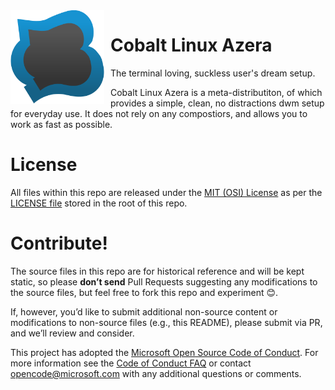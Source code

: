 <img width="150" height="150" align="left" style="float: left; margin: 0 10px 0 0;" alt="Cobalt logo" src="https://github.com/EnterTheVoid-x86/CobaltLinuxAzera/blob/main/Cobalt Linux.png">   

# Cobalt Linux Azera
The terminal loving, suckless user's dream setup.

Cobalt Linux Azera is a meta-distributiton, of which provides a simple, clean, no distractions dwm setup for everyday use. It does not rely on any compostiors, and allows you to work as fast as possible.

# License
All files within this repo are released under the [MIT (OSI) License]( https://en.wikipedia.org/wiki/MIT_License) as per the [LICENSE file](https://github.com/Microsoft/MS-DOS/blob/master/LICENSE.md) stored in the root of this repo.

# Contribute!
The source files in this repo are for historical reference and will be kept static, so please **don’t send** Pull Requests suggesting any modifications to the source files, but feel free to fork this repo and experiment 😊.  

If, however, you’d like to submit additional non-source content or modifications to non-source files (e.g., this README), please submit via PR, and we’ll review and consider.

This project has adopted the [Microsoft Open Source Code of Conduct](https://opensource.microsoft.com/codeofconduct/).  For more information see the [Code of Conduct FAQ](https://opensource.microsoft.com/codeofconduct/faq/) or contact [opencode@microsoft.com](mailto:opencode@microsoft.com) with any additional questions or comments.
